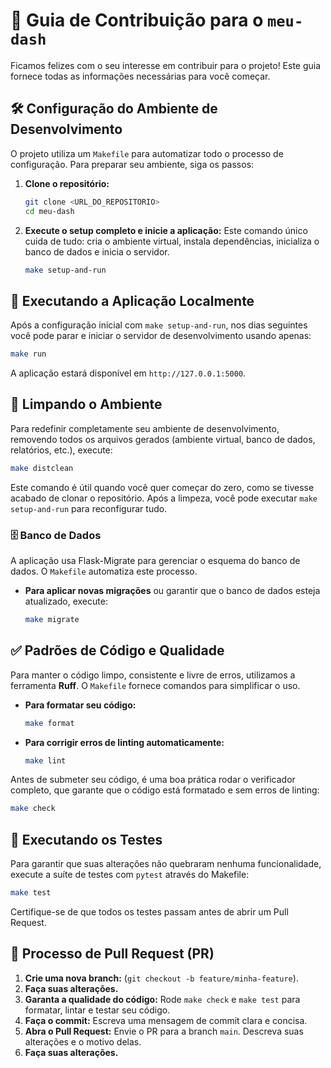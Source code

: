 # 🤝 Guia de Contribuição para o `meu-dash`

Ficamos felizes com o seu interesse em contribuir para o projeto! Este guia fornece todas as informações necessárias para você começar.

## 🛠️ Configuração do Ambiente de Desenvolvimento

O projeto utiliza um `Makefile` para automatizar todo o processo de configuração. Para preparar seu ambiente, siga os passos:

1. **Clone o repositório:**

    ```bash
    git clone <URL_DO_REPOSITORIO>
    cd meu-dash
    ```

2. **Execute o setup completo e inicie a aplicação:**
    Este comando único cuida de tudo: cria o ambiente virtual, instala dependências, inicializa o banco de dados e inicia o servidor.

    ```bash
    make setup-and-run
    ```

## 🚀 Executando a Aplicação Localmente

Após a configuração inicial com `make setup-and-run`, nos dias seguintes você pode parar e iniciar o servidor de desenvolvimento usando apenas:

```bash
make run
```

A aplicação estará disponível em `http://127.0.0.1:5000`.

## 🧹 Limpando o Ambiente

Para redefinir completamente seu ambiente de desenvolvimento, removendo todos os arquivos gerados (ambiente virtual, banco de dados, relatórios, etc.), execute:

```bash
make distclean
```

Este comando é útil quando você quer começar do zero, como se tivesse acabado de clonar o repositório. Após a limpeza, você pode executar `make setup-and-run` para reconfigurar tudo.

### 🗄️ Banco de Dados

A aplicação usa Flask-Migrate para gerenciar o esquema do banco de dados. O `Makefile` automatiza este processo.

- **Para aplicar novas migrações** ou garantir que o banco de dados esteja atualizado, execute:

    ```bash
    make migrate
    ```

## ✅ Padrões de Código e Qualidade

Para manter o código limpo, consistente e livre de erros, utilizamos a ferramenta **Ruff**. O `Makefile` fornece comandos para simplificar o uso.

- **Para formatar seu código:**

    ```bash
    make format
    ```

- **Para corrigir erros de linting automaticamente:**

    ```bash
    make lint
    ```

Antes de submeter seu código, é uma boa prática rodar o verificador completo, que garante que o código está formatado e sem erros de linting:

```bash
make check
```

## 🧪 Executando os Testes

Para garantir que suas alterações não quebraram nenhuma funcionalidade, execute a suíte de testes com `pytest` através do Makefile:

```bash
make test
```

Certifique-se de que todos os testes passam antes de abrir um Pull Request.

## 📄 Processo de Pull Request (PR)

1. **Crie uma nova branch:** (`git checkout -b feature/minha-feature`).
2. **Faça suas alterações.**
3. **Garanta a qualidade do código:** Rode `make check` e `make test` para formatar, lintar e testar seu código.
4. **Faça o commit:** Escreva uma mensagem de commit clara e concisa.
5. **Abra o Pull Request:** Envie o PR para a branch `main`. Descreva suas alterações e o motivo delas.
6. **Faça suas alterações.**
